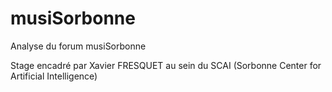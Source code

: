 # musiSorbonne
Analyse du forum musiSorbonne

Stage encadré par Xavier FRESQUET au sein du SCAI (Sorbonne Center for Artificial Intelligence)
